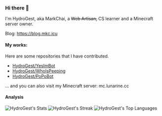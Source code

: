 ### Hi there 👋

I'm HydroGest, aka MarkChai, a ~~Web Artisan,~~ CS learner and a Minecraft server owner.

Blog: https://blog.mkc.icu

#### My works:
Here are some repositories that I have contributed.

- [HydroGest/YesImBot](https://github.com/HydroGest/YesImBot)
- [HydroGest/WhoIsPeeping](https://github.com/HydroGest/WhoIsPeeping)
- [HydroGest/PoPoBot](https://github.com/HydroGest/PopoBot)

... and you can also visit my Minecraft server: mc.lunarine.cc

#### Analysis

![HydroGest's Stats](https://github-readme-stats.vercel.app/api?username=HydroGest&theme=vue&show_icons=true&hide_border=true&count_private=true) ![HydroGest's Streak](https://github-readme-streak-stats.herokuapp.com/?user=HydroGest&theme=vue&hide_border=true) ![HydroGest's Top Languages](https://github-readme-stats.vercel.app/api/top-langs/?username=HydroGest&theme=vue&show_icons=true&hide_border=true&layout=compact)


